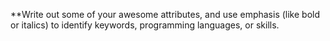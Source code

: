 **Write out some of your awesome attributes, and use emphasis (like bold or italics) to identify keywords, programming languages, or skills. 
